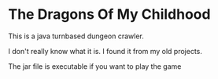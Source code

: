 The Dragons Of My Childhood
=================

This is a java turnbased dungeon crawler.

I don't really know what it is. I found it from my old projects.

The jar file is executable if you want to play the game